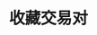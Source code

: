 ---
title: 收藏交易对
position_number: 13
type: post
description: /v1/user/collection/add
parameters:
    -
        name: symbol
        type: string
        mandatory: true
        default: N/A
        description: 交易对（不传时查询所有交易对的持仓信息）
        ranges:
left_code_blocks:
    -
        code_block: "public void getMarketConfig() {\r\n\tString text = HttpUtil.get(URL + \"/data/api/v1/getMarketConfig\");\r\n\tSystem.out.println(text);\r\n}"
        title: Java
        language: java
right_code_blocks:
    -
        code_block: "{\n\t\"error\": {\n\t\t\"code\": \"\",\n\t\t\"msg\": \"\"\n\t},\n\t\"msgInfo\": \"\",\n\t\"result\": true,\n\t\"returnCode\": 0\n}"
        title: Response
        language: json
---